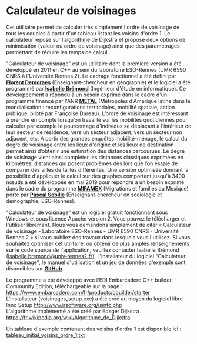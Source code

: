 # Calculateur de voisinages

Cet utilitaire permet de calculer très simplement l'ordre de voisinage de tous les couples à partir d'un tableau listant les voisins d'ordre 1. Le calculateur repose sur l’algorithme de Dijkstra et propose deux options de minimisation (valeur ou ordre de voisinage) ainsi que des paramétrages permettant de réduire les temps de calcul.

"Calculateur de voisinage" est un utilitaire dont la première version a été développé en 2011 en C++ au sein du laboratoire ESO-Rennes (UMR 6590 CNRS à l'Université Rennes 2). Le cadrage fonctionnel a été défini par <strong><a href="https://perso.univ-rennes2.fr/florent.demoraes" target="_blank" title="ouverture d'un nouvel onglet">Florent Demoraes</a></strong> (Enseignant-chercheur en géographie) et le logiciel a été programmé par <strong><a href="http://eso-rennes.cnrs.fr/fr/equipe/ingenieurs-techniciens-et-administratifs/bremond-isabelle.html" target="_blank" title="ouverture d'un nouvel onglet">Isabelle Brémond</a></strong> (Ingénieur d'étude en informatique). Ce développement a répondu à un besoin exprimé dans le cadre d'un programme financé par l'ANR <strong><a href="https://halshs.archives-ouvertes.fr/halshs-00678925" target="_blank" title="ouverture d'un nouvel onglet">METAL</a></strong> (Métropoles d'Amérique latine dans la mondialisation : reconfigurations territoriales, mobilité spatiale, action publique, piloté par Françoise Dureau). L’ordre de voisinage est intéressant à prendre en compte lorsqu’on travaille sur les mobilités quotidiennes pour calculer par exemple le pourcentage d’individus se déplaçant à l’intérieur de leur secteur de résidence, vers un secteur adjacent, vers un secteur non adjacent, etc. A partir des grandes enquêtes mobilité-ménage, le calcul du degré de voisinage entre les lieux d'origine et les lieux de destination permet ainsi d’obtenir une estimation des distances parcourues. Le degré de voisinage vient ainsi compléter les distances classiques exprimées en kilomètres, distances qui posent problèmes dès lors que l’on essaie de comparer des villes de tailles différentes. Une version optimisée donnant la possibilité d'appliquer le calcul sur des graphes comportant jusqu'à 3400 nœuds a été développée en mai 2019 pour répondre à un besoin exprimé dans le cadre du programme <strong><a href="http://eso-rennes.cnrs.fr/fr/recherche-1/programmes-en-cours/mifamex.html" target="_blank" title="ouverture d'un nouvel onglet">MIFAMEX</a></strong> (Migrations et familles au Mexique) porté par <strong><a href="https://perso.univ-rennes2.fr/pascal.sebille" target="_blank" title="ouverture d'un nouvel onglet">Pascal Sebille</a></strong> (Enseignant-chercheur en sociologie et démographie, ESO-Rennes).

"Calculateur de voisinage" est un logiciel gratuit fonctionnant sous Windows et sous licence Apache version 2. Vous pouvez le télécharger et l'utiliser librement. Nous vous demandons simplement de citer « Calculateur de voisinage - Laboratoire ESO-Rennes - UMR 6590 CNRS - Université Rennes 2 » si vous publiez des travaux dans lesquels vous l'utilisez. Si vous souhaitez optimiser cet utilitaire, ou obtenir de plus amples renseignements sur le code source de l'application, veuillez contacter Isabelle Brémond (Isabelle.bremond@univ-rennes2.fr). L'installateur du logiciel "Calculateur de voisinage", le manuel d'utilisation et un jeu de données d'exemple sont disponibles sur <strong><a href="https://github.com/ESO-Rennes/Calculateur-voisinages" target="_blank" title="ouverture d'un nouvel onglet">GitHub</a></strong>.

Le programme a été développé avec l'EDI Embarcadero C++ builder Community Edition, téléchargeable sur la page :
https://www.embarcadero.com/fr/products/cbuilder/starter<br>
L'installateur (voisinages_setup.exe) a été créé au moyen du logiciel libre Inno Setup http://www.jrsoftware.org/isinfo.php<br>
L'algorithme implémenté a été créé par Edsger Dijkstra https://fr.wikipedia.org/wiki/Algorithme_de_Dijkstra 

Un tableau d'exemple contenant des voisins d'ordre 1 est disponible ici : <a href="https://github.com/ESO-Rennes/Calculateur-voisinages/blob/master/tableau_initial_voisins_ordre_1.txt" target="_blank" title="ouverture d'un nouvel onglet">tableau_initial_voisins_ordre_1.txt</a>

